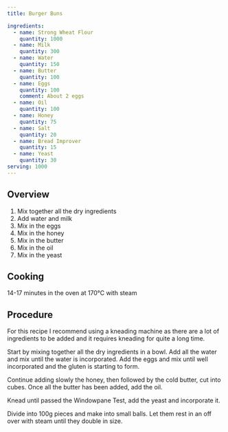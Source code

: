 ```yaml
---
title: Burger Buns

ingredients:
  - name: Strong Wheat Flour
    quantity: 1000
  - name: Milk
    quantity: 300
  - name: Water
    quantity: 150
  - name: Butter
    quantity: 100
  - name: Eggs
    quantity: 100
    comment: About 2 eggs
  - name: Oil
    quantity: 100
  - name: Honey
    quantity: 75
  - name: Salt
    quantity: 20
  - name: Bread Improver
    quantity: 15
  - name: Yeast
    quantity: 30
serving: 1000
---
```


## Overview

1. Mix together all the dry ingredients
2. Add water and milk
3. Mix in the eggs
4. Mix in the honey
5. Mix in the butter
6. Mix in the oil
7. Mix in the yeast

## Cooking

14-17 minutes in the oven at 170°C with steam

## Procedure

For this recipe I recommend using a kneading machine as there are a lot of
ingredients to be added and it requires kneading for quite a long time.

Start by mixing together all the dry ingredients in a bowl.
Add all the water and mix until the water is incorporated.
Add the eggs and mix until well incorporated and the gluten is starting to form.

Continue adding slowly the honey, then followed by the cold butter, cut into cubes.
Once all the butter has been added, add the oil.

Knead until passed the Windowpane Test, add the yeast and incorporate it.

Divide into 100g pieces and make into small balls.
Let them rest in an off over with steam until they double in size.
